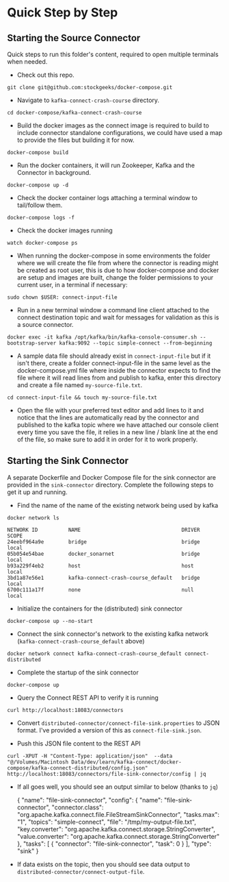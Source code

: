 # Quick Step by Step

## Starting the Source Connector

Quick steps to run this folder's content, required to open multiple terminals when needed.

-  Check out this repo. 

`git clone git@github.com:stockgeeks/docker-compose.git`

-  Navigate to `kafka-connect-crash-course` directory.

`cd docker-compose/kafka-connect-crash-course`

-  Build the docker images as the connect image is required to build to include connector standalone configurations, we 
could have used a map to provide the files but building it for now.

`docker-compose build`

-  Run the docker containers, it will run Zookeeper, Kafka and the Connector in background.

`docker-compose up -d`

- Check the docker container logs attaching a terminal window to tail/follow them.

`docker-compose logs -f`

- Check the docker images running

`watch docker-compose ps`

- When running the docker-compose in some environments the folder where we will create the file from where the connector
is reading might be created as root user, this is due to how docker-compose and docker are setup and images are built,
change the folder permissions to your current user, in a terminal if necessary: 

`sudo chown $USER: connect-input-file`

-  Run in a new terminal window a command line client attached to the connect destination topic and wait for messages 
for validation as this is a source connector.

`docker exec -it kafka /opt/kafka/bin/kafka-console-consumer.sh --bootstrap-server kafka:9092 --topic simple-connect --from-beginning`

- A sample data file should already exist in `connect-input-file` but if it isn't there, create a folder connect-input-file in the same level as the docker-compose.yml file where inside the connector expects to find the file where it will read lines from and publish to kafka, enter this directory and create a file named `my-source-file.txt`.

`cd connect-input-file && touch my-source-file.txt`

- Open the file with your preferred text editor and add lines to it and notice that the lines are automatically read by
the connector and published to the kafka topic where we have attached our console client every time you save the file,
it relies in a new line / blank line at the end of the file, so make sure to add it in order for it to work properly.

## Starting the Sink Connector

A separate Dockerfile and Docker Compose file for the sink connector are provided in the `sink-connector` directory. Complete the following steps to get it up and running.

- Find the name of the name of the existing network being used by kafka

`docker network ls`

    NETWORK ID          NAME                                 DRIVER              SCOPE
    24eebf964a9e        bridge                               bridge              local
    05b054e54bae        docker_sonarnet                      bridge              local
    b93a229f4eb2        host                                 host                local
    3bd1a87e56e1        kafka-connect-crash-course_default   bridge              local
    6700c111a17f        none                                 null                local

- Initialize the containers for the (distributed) sink connector

`docker-compose up --no-start`

- Connect the sink connector's network to the existing kafka network (`kafka-connect-crash-course_default` above)

`docker network connect kafka-connect-crash-course_default connect-distributed` 

- Complete the startup of the sink connector

`docker-compose up`

- Query the Connect REST API to verify it is running

`curl http://localhost:18083/connectors`

- Convert `distributed-connector/connect-file-sink.properties` to JSON format. I've provided a version of this as `connect-file-sink.json`.

- Push this JSON file content to the REST API

`curl -XPUT -H "Content-Type: application/json"  --data "@/Volumes/Macintosh Data/dev/learn/kafka-connect/docker-compose/kafka-connect-distributed/config.json" http://localhost:18083/connectors/file-sink-connector/config | jq`

- If all goes well, you should see an output similar to below (thanks to `jq`)

    {
      "name": "file-sink-connector",
      "config": {
        "name": "file-sink-connector",
        "connector.class": "org.apache.kafka.connect.file.FileStreamSinkConnector",
        "tasks.max": "1",
        "topics": "simple-connect",
        "file": "/tmp/my-output-file.txt",
        "key.converter": "org.apache.kafka.connect.storage.StringConverter",
        "value.converter": "org.apache.kafka.connect.storage.StringConverter"
      },
      "tasks": [
        {
          "connector": "file-sink-connector",
          "task": 0
        }
      ],
      "type": "sink"
    }

- If data exists on the topic, then you should see data output to `distributed-connector/connect-output-file`.
